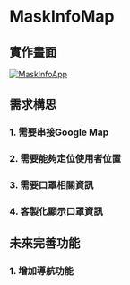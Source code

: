 # MaskInfoMap
## 實作畫面
[![MaskInfoApp](http://img.youtube.com/vi/caHHxbf-kt4/0.jpg)](http://www.youtube.com/watch?v=caHHxbf-kt4 "MaskInfoApp")
## 需求構思
### 1. 需要串接Google Map
### 2. 需要能夠定位使用者位置
### 3. 需要口罩相關資訊
### 4. 客製化顯示口罩資訊
## 未來完善功能
### 1. 增加導航功能
